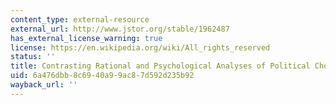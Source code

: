 ```yaml
---
content_type: external-resource
external_url: http://www.jstor.org/stable/1962487
has_external_license_warning: true
license: https://en.wikipedia.org/wiki/All_rights_reserved
status: ''
title: Contrasting Rational and Psychological Analyses of Political Choice
uid: 6a476dbb-8c69-40a9-9ac8-7d592d235b92
wayback_url: ''
---
```

